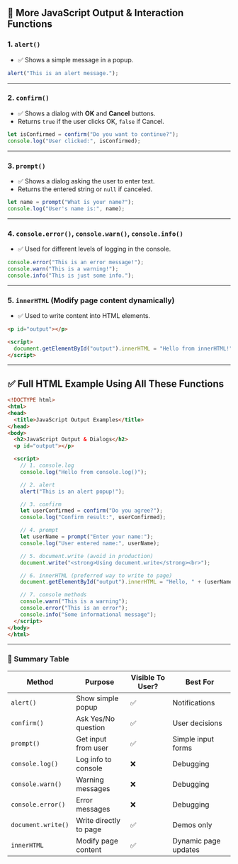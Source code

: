 ## 🔹 More JavaScript Output & Interaction Functions

### 1. `alert()`

* ✅ Shows a simple message in a popup.

```javascript
alert("This is an alert message.");
```

---

### 2. `confirm()`

* ✅ Shows a dialog with **OK** and **Cancel** buttons.
* Returns `true` if the user clicks OK, `false` if Cancel.

```javascript
let isConfirmed = confirm("Do you want to continue?");
console.log("User clicked:", isConfirmed);
```

---

### 3. `prompt()`

* ✅ Shows a dialog asking the user to enter text.
* Returns the entered string or `null` if canceled.

```javascript
let name = prompt("What is your name?");
console.log("User's name is:", name);
```

---

### 4. `console.error()`, `console.warn()`, `console.info()`

* ✅ Used for different levels of logging in the console.

```javascript
console.error("This is an error message!");
console.warn("This is a warning!");
console.info("This is just some info.");
```

---

### 5. `innerHTML` (Modify page content dynamically)

* ✅ Used to write content into HTML elements.

```html
<p id="output"></p>

<script>
  document.getElementById("output").innerHTML = "Hello from innerHTML!";
</script>
```

---

## ✅ Full HTML Example Using All These Functions

```html
<!DOCTYPE html>
<html>
<head>
  <title>JavaScript Output Examples</title>
</head>
<body>
  <h2>JavaScript Output & Dialogs</h2>
  <p id="output"></p>

  <script>
    // 1. console.log
    console.log("Hello from console.log()");

    // 2. alert
    alert("This is an alert popup!");

    // 3. confirm
    let userConfirmed = confirm("Do you agree?");
    console.log("Confirm result:", userConfirmed);

    // 4. prompt
    let userName = prompt("Enter your name:");
    console.log("User entered name:", userName);

    // 5. document.write (avoid in production)
    document.write("<strong>Using document.write</strong><br>");

    // 6. innerHTML (preferred way to write to page)
    document.getElementById("output").innerHTML = "Hello, " + (userName || "Guest") + "!";

    // 7. console methods
    console.warn("This is a warning");
    console.error("This is an error");
    console.info("Some informational message");
  </script>
</body>
</html>
```

---

### 🔁 Summary Table

| Method             | Purpose                | Visible To User? | Best For             |
| ------------------ | ---------------------- | ---------------- | -------------------- |
| `alert()`          | Show simple popup      | ✅                | Notifications        |
| `confirm()`        | Ask Yes/No question    | ✅                | User decisions       |
| `prompt()`         | Get input from user    | ✅                | Simple input forms   |
| `console.log()`    | Log info to console    | ❌                | Debugging            |
| `console.warn()`   | Warning messages       | ❌                | Debugging            |
| `console.error()`  | Error messages         | ❌                | Debugging            |
| `document.write()` | Write directly to page | ✅                | Demos only           |
| `innerHTML`        | Modify page content    | ✅                | Dynamic page updates |


